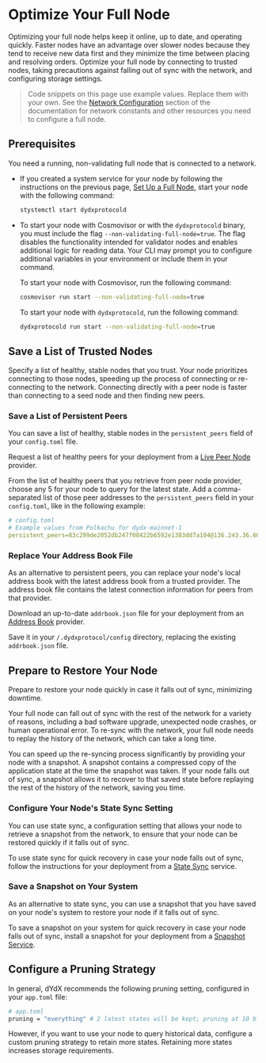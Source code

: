 # Optimize Your Full Node
Optimizing your full node helps keep it online, up to date, and operating quickly. Faster nodes have an advantage over slower nodes because they tend to receive new data first and they minimize the time between placing and resolving orders. Optimize your full node by connecting to trusted nodes, taking precautions against falling out of sync with the network, and configuring storage settings.

> Code snippets on this page use example values. Replace them with your own. See the [Network Configuration](../infrastructure_providers-network/network_constants.mdx) section of the documentation for network constants and other resources you need to configure a full node.

## Prerequisites
You need a running, non-validating full node that is connected to a network. 

- If you created a system service for your node by following the instructions on the previous page, [Set Up a Full Node](../infrastructure_providers-validators/set_up_full_node.md), start your node with the following command:
  ```bash
  stystemctl start dydxprotocold
  ```

- To start your node with Cosmovisor or with the `dydxprotocold` binary, you must include the flag `--non-validating-full-node=true`. The flag disables the functionality intended for validator nodes and enables additional logic for reading data. Your CLI may prompt you to configure additional variables in your environment or include them in your command.
  
  To start your node with Cosmovisor, run the following command:
  ```bash
  cosmovisor run start --non-validating-full-node=true
  ```

  To start your node with `dydxprotocold`, run the following command:
  ```bash
  dydxprotocold run start --non-validating-full-node=true 
  ```

## Save a List of Trusted Nodes
Specify a list of healthy, stable nodes that you trust. Your node prioritizes connecting to those nodes, speeding up the process of connecting or re-connecting to the network. Connecting directly with a peer node is faster than connecting to a seed node and then finding new peers.

### Save a List of Persistent Peers
You can save a list of healthy, stable nodes in the `persistent_peers` field of your `config.toml` file.

Request a list of healthy peers for your deployment from a [Live Peer Node](../infrastructure_providers-network/resources.mdx#live-peer-node-providers) provider.

From the list of healthy peers that you retrieve from peer node provider, choose any 5 for your node to query for the latest state. Add a comma-separated list of those peer addresses to the `persistent_peers` field in your `config.toml`, like in the following example:

```yaml
# config.toml
# Example values from Polkachu for dydx-mainnet-1
persistent_peers=83c299de2052db247f08422b6592e1383dd7a104@136.243.36.60:23856,1c64b35055d34ff3dd199bb4a5a3ae46b9c10c89@3.114.126.71:26656,3651c82a89f8f4d6fc30fb27b91159f0de092031@202.8.9.134:26656,580ec248de1f41d4e50abe132b7838348db55b80@176.9.144.40:23856,febe75fb6e70a60ce6344b82ff14903bcb53a209@38.122.229.90:26656
```

### Replace Your Address Book File
As an alternative to persistent peers, you can replace your node's local address book with the latest address book from a trusted provider. The address book file contains the latest connection information for peers from that provider.

Download an up-to-date `addrbook.json` file for your deployment from an [Address Book](../infrastructure_providers-network/resources.mdx#address-book-providers) provider. 

Save it in your `/.dydxprotocol/config` directory, replacing the existing `addrbook.json` file.

## Prepare to Restore Your Node
Prepare to restore your node quickly in case it falls out of sync, minimizing downtime.

Your full node can fall out of sync with the rest of the network for a variety of reasons, including a bad software upgrade, unexpected node crashes, or human operational error. To re-sync with the network, your full node needs to replay the history of the network, which can take a long time.

You can speed up the re-syncing process significantly by providing your node with a snapshot. A snapshot contains a compressed copy of the application state at the time the snapshot was taken. If your node falls out of sync, a snapshot allows it to recover to that saved state before replaying the rest of the history of the network, saving you time.

### Configure Your Node's State Sync Setting
You can use state sync, a configuration setting that allows your node to retrieve a snapshot from the network, to ensure that your node can be restored quickly if it falls out of sync.

To use state sync for quick recovery in case your node falls out of sync, follow the instructions for your deployment from a [State Sync](../infrastructure_providers-network/resources.mdx#state-sync-service) service.

<!-- 
Cosmos SDK 0.40 release will include automatic support for state sync, and developers only need to enable it in their applications to make use of it. Replace above with a procedure.
-->

### Save a Snapshot on Your System
As an alternative to state sync, you can use a snapshot that you have saved on your node's system to restore your node if it falls out of sync.

To save a snapshot on your system for quick recovery in case your node falls out of sync, install a snapshot for your deployment from a [Snapshot Service](../infrastructure_providers-network/resources.mdx#snapshot-service).

## Configure a Pruning Strategy
In general, dYdX recommends the following pruning setting, configured in your `app.toml` file:

```bash
# app.toml
pruning = "everything" # 2 latest states will be kept; pruning at 10 block intervals
```

However, if you want to use your node to query historical data, configure a custom pruning strategy to retain more states. Retaining more states increases storage requirements.